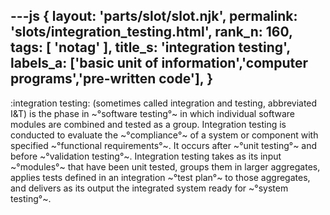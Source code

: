 ---js
{
  layout: 'parts/slot/slot.njk',
  permalink: 'slots/integration_testing.html',
  rank_n: 160,
  tags: [ 'notag' ],
  title_s: 'integration testing',
  labels_a: ['basic unit of information','computer programs','pre-written code'],
}
---
:integration testing:
(sometimes called integration and testing, abbreviated I&amp;T) is the phase in ~°software testing°~ in which individual software modules are combined and tested as a group. Integration testing is conducted to evaluate the ~°compliance°~ of a system or component with specified ~°functional requirements°~. It occurs after ~°unit testing°~ and before ~°validation testing°~. Integration testing takes as its input ~°modules°~ that have been unit tested, groups them in larger aggregates, applies tests defined in an integration ~°test plan°~ to those aggregates, and delivers as its output the integrated system ready for ~°system testing°~.

